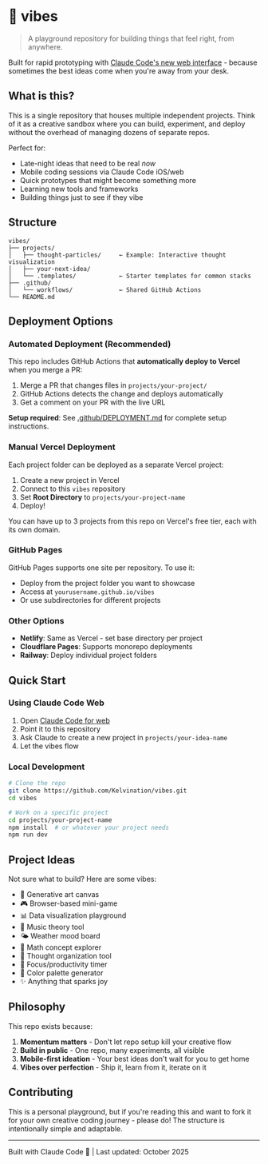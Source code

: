 # 🌊 vibes

> A playground repository for building things that feel right, from anywhere.

Built for rapid prototyping with [Claude Code's new web interface](https://www.anthropic.com/news/claude-code-on-the-web) - because sometimes the best ideas come when you're away from your desk.

## What is this?

This is a single repository that houses multiple independent projects. Think of it as a creative sandbox where you can build, experiment, and deploy without the overhead of managing dozens of separate repos.

Perfect for:
- Late-night ideas that need to be real *now*
- Mobile coding sessions via Claude Code iOS/web
- Quick prototypes that might become something more
- Learning new tools and frameworks
- Building things just to see if they vibe

## Structure

```
vibes/
├── projects/
│   ├── thought-particles/     ← Example: Interactive thought visualization
│   ├── your-next-idea/
│   └── .templates/            ← Starter templates for common stacks
├── .github/
│   └── workflows/             ← Shared GitHub Actions
└── README.md
```

## Deployment Options

### Automated Deployment (Recommended)

This repo includes GitHub Actions that **automatically deploy to Vercel** when you merge a PR:

1. Merge a PR that changes files in `projects/your-project/`
2. GitHub Actions detects the change and deploys automatically
3. Get a comment on your PR with the live URL

**Setup required**: See [.github/DEPLOYMENT.md](.github/DEPLOYMENT.md) for complete setup instructions.

### Manual Vercel Deployment

Each project folder can be deployed as a separate Vercel project:

1. Create a new project in Vercel
2. Connect to this `vibes` repository
3. Set **Root Directory** to `projects/your-project-name`
4. Deploy!

You can have up to 3 projects from this repo on Vercel's free tier, each with its own domain.

### GitHub Pages

GitHub Pages supports one site per repository. To use it:
- Deploy from the project folder you want to showcase
- Access at `yourusername.github.io/vibes`
- Or use subdirectories for different projects

### Other Options

- **Netlify**: Same as Vercel - set base directory per project
- **Cloudflare Pages**: Supports monorepo deployments
- **Railway**: Deploy individual project folders

## Quick Start

### Using Claude Code Web

1. Open [Claude Code for web](https://code.anthropic.com)
2. Point it to this repository
3. Ask Claude to create a new project in `projects/your-idea-name`
4. Let the vibes flow

### Local Development

```bash
# Clone the repo
git clone https://github.com/Kelvination/vibes.git
cd vibes

# Work on a specific project
cd projects/your-project-name
npm install  # or whatever your project needs
npm run dev
```

## Project Ideas

Not sure what to build? Here are some vibes:

- 🎨 Generative art canvas
- 🎮 Browser-based mini-game
- 📊 Data visualization playground
- 🎵 Music theory tool
- 🌤️ Weather mood board
- 🧮 Math concept explorer
- 💭 Thought organization tool
- 🎯 Focus/productivity timer
- 🌈 Color palette generator
- ✨ Anything that sparks joy

## Philosophy

This repo exists because:

1. **Momentum matters** - Don't let repo setup kill your creative flow
2. **Build in public** - One repo, many experiments, all visible
3. **Mobile-first ideation** - Your best ideas don't wait for you to get home
4. **Vibes over perfection** - Ship it, learn from it, iterate on it

## Contributing

This is a personal playground, but if you're reading this and want to fork it for your own creative coding journey - please do! The structure is intentionally simple and adaptable.

---

Built with Claude Code 🤖 | Last updated: October 2025
